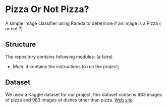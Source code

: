 Pizza Or Not Pizza?  
===================
A simple image classifier using Ramda to determine if an image is a Pizza ( or not ?) 

Structure  
---------
The repository contains following modules:  (à faire)
- *Main*: it contains the instructions to run the project;  

Dataset  
--------
We used a Kaggle dataset for our project, this dataset contains 983 images of pizza and 983 images of dishes other than pizza.
[Web site]([https://www.vision.ee.ethz.ch/datasets_extra/food-101/](https://www.kaggle.com/datasets/carlosrunner/pizza-not-pizza))  
